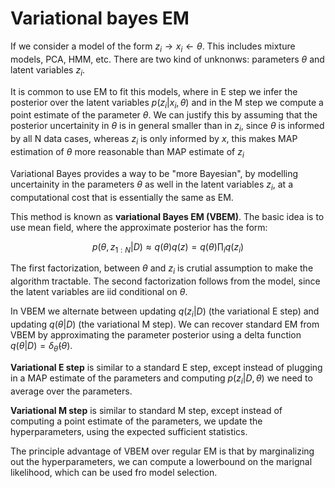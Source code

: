 # Variational bayes EM

If we consider a model of the form $z_i \rightarrow x_i \leftarrow \theta$. This includes mixture models, PCA, HMM, etc. There are two kind of unknonws: parameters $\theta$ and latent variables $z_i$. 

It is common to use EM to fit this models, where in E step we infer the posterior over the latent variables $p(z_i| x_i, \theta)$ and in the M step we compute a point estimate of the parameter $\theta$. We can justify this by assuming that the posterior uncertainity in $\theta$ is in general smaller than in $z_i$, since $\theta$ is informed by all N data cases, whereas $z_i$ is only informed by $x$, this makes MAP estimation of $\theta$ more reasonable than MAP estimate of $z_i$

Variational Bayes provides a way to be "more Bayesian", by modelling uncertainity in the parameters $\theta$ as well in the latent variables $z_i$, at a computational cost that is essentially the same as EM.

This method is known as **variational Bayes EM (VBEM)**. The basic idea is to use mean field, where the approximate posterior has the form:

$$p(\theta, z_{1:N}|D)  \approx q(\theta) q(z) = q(\theta) \prod_i q(z_i)$$

The first factorization, between $\theta$ and $z_i$ is crutial assumption to make the algorithm tractable. The second factorization follows from the model, since the latent variables are iid conditional on $\theta$. 

In VBEM we alternate between updating $q(z_i|D)$ (the variational E step) and updating $q(\theta|D)$ (the variational M step). We can recover standard EM from VBEM by approximating the parameter posterior using a delta function $q(\theta|D) = \delta_{\hat{\theta}}(\theta)$.

**Variational E step** is similar to a standard E step, except instead of plugging in a MAP estimate of the parameters and computing $p(z_i|D,\theta)$ we need to average over the parameters. 

**Variational M step** is similar to standard M step, except instead of computing a point estimate of the parameters, we update the hyperparameters, using the expected sufficient statistics. 

The principle advantage of VBEM over regular EM is that by marginalizing out the hyperparameters, we can compute a lowerbound on the marignal likelihood, which can be used fro model selection. 
